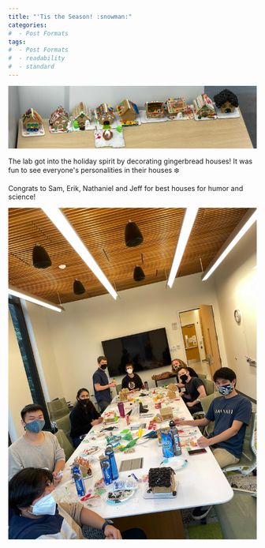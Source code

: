 ```yaml
---
title: "'Tis the Season! :snowman:"
categories:
#  - Post Formats
tags:
#  - Post Formats
#  - readability
#  - standard
---
```

![gingerbread decorating](/assets/images/2021-gingerbread-3.jpg)

The lab got into the holiday spirit by decorating gingerbread houses! It was fun to see everyone's personalities in their houses :snowflake: 

Congrats to Sam, Erik, Nathaniel and Jeff for best houses for humor and science!

![gingerbread decorating](/assets/images/2021-gingerbread-1.jpg)

